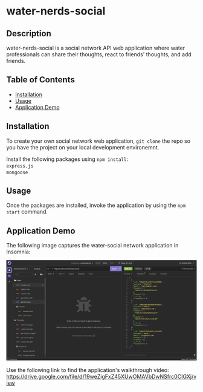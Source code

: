 # water-nerds-social

## Description

water-nerds-social is a social network API web application where water professionals can share their thoughts, react to friends' thoughts, and add friends.


## Table of Contents
* [Installation](#installation)
* [Usage](#usage)
* [Application Demo ](#application-demo)

## Installation

To create your own social network web application, `git clone` the repo so you have the project on your local development environemnt.

Install the following packages using `npm install`:  
`express.js`   
`mongoose`  


## Usage

Once the packages are installed, invoke the application by using the `npm start` command.


## Application Demo

The following image captures the water-social network application in Insomnia:

![social network web application in Insomnia.](/assets/water-social.png)

Use the following link to find the application's walkthrough video:
https://drive.google.com/file/d/19weZigFxZ45XUwOMAVbDwNSfrc0CIGXj/view 




